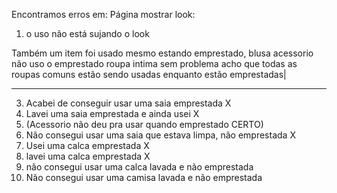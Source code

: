 
Encontramos erros em:
Página mostrar look:
1. o uso não está sujando o look

Também um item foi usado mesmo estando emprestado, blusa
acessorio não uso o emprestado
roupa intima sem problema
acho que todas as roupas comuns estão sendo usadas enquanto estão emprestadas|

____________________________________________________

3. Acabei de conseguir usar uma saia emprestada X
4. Lavei uma saia emprestada e ainda usei X 
5. (Acessorio não deu pra usar quando emprestado CERTO) 
6. Não consegui usar uma saia que estava limpa, não emprestada X
7. Usei uma calca emprestada X 
8. lavei uma calca emprestada X
9. não consegui usar uma calca lavada e não emprestada 
10. Não consegui usar uma camisa lavada e não emprestada
